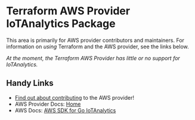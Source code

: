 # Terraform AWS Provider IoTAnalytics Package

This area is primarily for AWS provider contributors and maintainers. For information on _using_ Terraform and the AWS provider, see the links below.


_At the moment, the Terraform AWS Provider has little or no support for IoTAnalytics._

## Handy Links

* [Find out about contributing](https://hashicorp.github.io/terraform-provider-aws/#contribute) to the AWS provider!
* AWS Provider Docs: [Home](https://registry.terraform.io/providers/hashicorp/aws/latest/docs)
* AWS Docs: [AWS SDK for Go IoTAnalytics](https://docs.aws.amazon.com/sdk-for-go/api/service/iotanalytics/)
